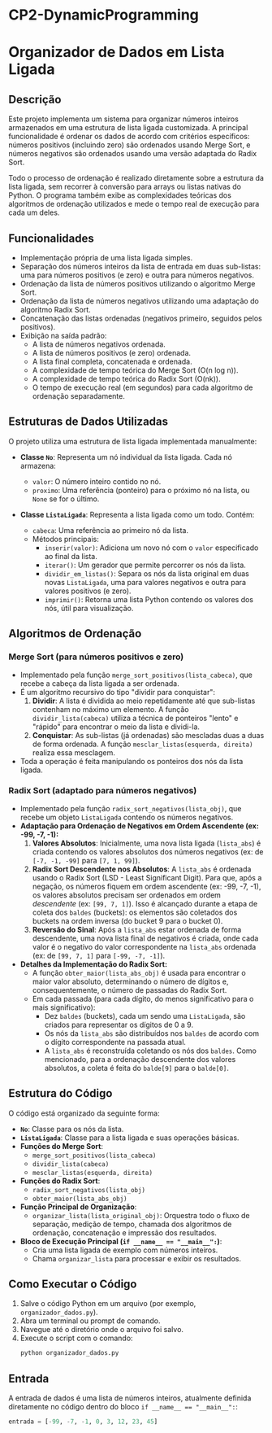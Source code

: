 # CP2-DynamicProgramming

# Organizador de Dados em Lista Ligada 

## Descrição
Este projeto implementa um sistema para organizar números inteiros armazenados em uma estrutura de lista ligada customizada. A principal funcionalidade é ordenar os dados de acordo com critérios específicos: números positivos (incluindo zero) são ordenados usando Merge Sort, e números negativos são ordenados usando uma versão adaptada do Radix Sort.

Todo o processo de ordenação é realizado diretamente sobre a estrutura da lista ligada, sem recorrer à conversão para arrays ou listas nativas do Python. O programa também exibe as complexidades teóricas dos algoritmos de ordenação utilizados e mede o tempo real de execução para cada um deles.

## Funcionalidades
* Implementação própria de uma lista ligada simples.
* Separação dos números inteiros da lista de entrada em duas sub-listas: uma para números positivos (e zero) e outra para números negativos.
* Ordenação da lista de números positivos utilizando o algoritmo Merge Sort.
* Ordenação da lista de números negativos utilizando uma adaptação do algoritmo Radix Sort.
* Concatenação das listas ordenadas (negativos primeiro, seguidos pelos positivos).
* Exibição na saída padrão:
    * A lista de números negativos ordenada.
    * A lista de números positivos (e zero) ordenada.
    * A lista final completa, concatenada e ordenada.
    * A complexidade de tempo teórica do Merge Sort (O(n log n)).
    * A complexidade de tempo teórica do Radix Sort (O(nk)).
    * O tempo de execução real (em segundos) para cada algoritmo de ordenação separadamente.

## Estruturas de Dados Utilizadas
O projeto utiliza uma estrutura de lista ligada implementada manualmente:

* **Classe `No`**: Representa um nó individual da lista ligada. Cada nó armazena:
    * `valor`: O número inteiro contido no nó.
    * `proximo`: Uma referência (ponteiro) para o próximo nó na lista, ou `None` se for o último.

* **Classe `ListaLigada`**: Representa a lista ligada como um todo. Contém:
    * `cabeca`: Uma referência ao primeiro nó da lista.
    * Métodos principais:
        * `inserir(valor)`: Adiciona um novo nó com o `valor` especificado ao final da lista.
        * `iterar()`: Um gerador que permite percorrer os nós da lista.
        * `dividir_em_listas()`: Separa os nós da lista original em duas novas `ListaLigada`, uma para valores negativos e outra para valores positivos (e zero).
        * `imprimir()`: Retorna uma lista Python contendo os valores dos nós, útil para visualização.

## Algoritmos de Ordenação

### Merge Sort (para números positivos e zero)
* Implementado pela função `merge_sort_positivos(lista_cabeca)`, que recebe a cabeça da lista ligada a ser ordenada.
* É um algoritmo recursivo do tipo "dividir para conquistar":
    1.  **Dividir**: A lista é dividida ao meio repetidamente até que sub-listas contenham no máximo um elemento. A função `dividir_lista(cabeca)` utiliza a técnica de ponteiros "lento" e "rápido" para encontrar o meio da lista e dividi-la.
    2.  **Conquistar**: As sub-listas (já ordenadas) são mescladas duas a duas de forma ordenada. A função `mesclar_listas(esquerda, direita)` realiza essa mesclagem.
* Toda a operação é feita manipulando os ponteiros dos nós da lista ligada.

### Radix Sort (adaptado para números negativos)
* Implementado pela função `radix_sort_negativos(lista_obj)`, que recebe um objeto `ListaLigada` contendo os números negativos.
* **Adaptação para Ordenação de Negativos em Ordem Ascendente (ex: -99, -7, -1):**
    1.  **Valores Absolutos**: Inicialmente, uma nova lista ligada (`lista_abs`) é criada contendo os valores absolutos dos números negativos (ex: de `[-7, -1, -99]` para `[7, 1, 99]`).
    2.  **Radix Sort Descendente nos Absolutos**: A `lista_abs` é ordenada usando o Radix Sort (LSD - Least Significant Digit). Para que, após a negação, os números fiquem em ordem ascendente (ex: -99, -7, -1), os valores absolutos precisam ser ordenados em ordem *descendente* (ex: `[99, 7, 1]`). Isso é alcançado durante a etapa de coleta dos `baldes` (buckets): os elementos são coletados dos buckets na ordem inversa (do bucket 9 para o bucket 0).
    3.  **Reversão do Sinal**: Após a `lista_abs` estar ordenada de forma descendente, uma nova lista final de negativos é criada, onde cada valor é o negativo do valor correspondente na `lista_abs` ordenada (ex: de `[99, 7, 1]` para `[-99, -7, -1]`).
* **Detalhes da Implementação do Radix Sort:**
    * A função `obter_maior(lista_abs_obj)` é usada para encontrar o maior valor absoluto, determinando o número de dígitos e, consequentemente, o número de passadas do Radix Sort.
    * Em cada passada (para cada dígito, do menos significativo para o mais significativo):
        * Dez `baldes` (buckets), cada um sendo uma `ListaLigada`, são criados para representar os dígitos de 0 a 9.
        * Os nós da `lista_abs` são distribuídos nos `baldes` de acordo com o dígito correspondente na passada atual.
        * A `lista_abs` é reconstruída coletando os nós dos `baldes`. Como mencionado, para a ordenação descendente dos valores absolutos, a coleta é feita do `balde[9]` para o `balde[0]`.

## Estrutura do Código
O código está organizado da seguinte forma:

* **`No`**: Classe para os nós da lista.
* **`ListaLigada`**: Classe para a lista ligada e suas operações básicas.
* **Funções do Merge Sort**:
    * `merge_sort_positivos(lista_cabeca)`
    * `dividir_lista(cabeca)`
    * `mesclar_listas(esquerda, direita)`
* **Funções do Radix Sort**:
    * `radix_sort_negativos(lista_obj)`
    * `obter_maior(lista_abs_obj)`
* **Função Principal de Organização**:
    * `organizar_lista(lista_original_obj)`: Orquestra todo o fluxo de separação, medição de tempo, chamada dos algoritmos de ordenação, concatenação e impressão dos resultados.
* **Bloco de Execução Principal (`if __name__ == "__main__":`)**:
    * Cria uma lista ligada de exemplo com números inteiros.
    * Chama `organizar_lista` para processar e exibir os resultados.

## Como Executar o Código
1.  Salve o código Python em um arquivo (por exemplo, `organizador_dados.py`).
2.  Abra um terminal ou prompt de comando.
3.  Navegue até o diretório onde o arquivo foi salvo.
4.  Execute o script com o comando:
    ```bash
    python organizador_dados.py
    ```

## Entrada
A entrada de dados é uma lista de números inteiros, atualmente definida diretamente no código dentro do bloco `if __name__ == "__main__":`:
```python
entrada = [-99, -7, -1, 0, 3, 12, 23, 45]
